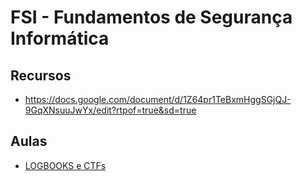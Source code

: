 # FSI - Fundamentos de Segurança Informática

## Recursos
* https://docs.google.com/document/d/1Z64pr1TeBxmHggSGjQJ-9GqXNsuuJwYx/edit?rtpof=true&sd=true

## Aulas
* [LOGBOOKS e CTFs](https://github.com/DanielaTomas/FEUP-FSI)
